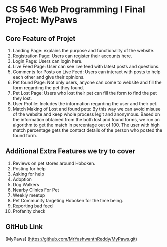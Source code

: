 # CS 546 Web Programming I Final Project: MyPaws


## Core Feature of Projet
1. Landing Page: explains the purpose and functionality of the website.  
2. Registration Page: Users can register their accounts here. 
3. Login Page:  Users can login here. 
4. Live Feed Page: User can see live feed with latest posts and questions. 
5. Comments for Posts on Live Feed: Users can interact with posts to help each other and give their opinions. 
6. Pet found Page: Not only users, anyone can come to website and fill the form regarding the pet they found. 
7. Pet Lost Page: Users who lost their pet can fill the form to find the pet they lost. 
8. User Profile: Includes the information regarding the user and their pet. 
9. Match Making of Lost and found pets: By this way we can avoid misuse of the website and keep whole process legit and anonymous. Based on the information obtained from the both lost and found forms, we run an algorithm to get the match in percentage out of 100. The user with high match percentage gets the contact details of the person who posted the found form. 

## Additional Extra Features we try to cover
1. Reviews on pet stores around Hoboken. 
2. Posting for help 
3. Asking for help 
4. Adoption 
5. Dog Walkers 
6. Nearby Clinics For Pet 
7. Weekly meetup
8. Pet Community targeting Hoboken for the time being. 
9. Reporting bad feed 
10. Profanity check 


## GitHub Link

[MyPaws] (https://github.com/MrYashwanthReddy/MyPaws.git)

